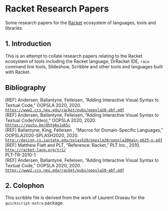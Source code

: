 # Racket Research Papers

Some research papers for the [Racket](https://racket-lang.org/)
ecosystem of languages, tools and libraries.

## 1. Introduction

This is an attempt to collate research papers relating to the Racket
ecosystem of tools including the Racket language, DrRacket IDE, `raco`
command line tools, Slideshow, Scribble and other tools and languages
built with Racket.

## Bibliography

\[REF\] Andersen, Ballantyne, Felleisen, “Adding Interactive Visual Syntax to                                                                             
        Textual Code,” OOPSLA 2020, 2020.                                                                                                                 
        [`https://www2.ccs.neu.edu/racket/pubs/oopsla20-abf.pdf`](https://www2.ccs.neu.edu/racket/pubs/oopsla20-abf.pdf)                                  
\[REF\] Andersen, Ballantyne, Felleisen, “Adding Interactive Visual Syntax to                                                                             
        Textual Code(Video),” OOPSLA 2020, 2020.                                                                                                          
        [`hhttps://youtu.be/8htgAxJuK5c`](hhttps://youtu.be/8htgAxJuK5c)                                                                                  
\[REF\] Ballantyne, King, Felleisen , “Macros for Domain-Specific Languages,”                                                                             
        OOPSLA2020-SPLASH2020, 2020.                                                                                                                      
        [`http://design.cs.iastate.edu/splash20/oopsla20/oopsla20main-p625-p.pdf`](http://design.cs.iastate.edu/splash20/oopsla20/oopsla20main-p625-p.pdf)
\[REF\] Matthew Flatt and PLT, “Reference: Racket,” PLT Inc., 2010.                                                                                       
        [`http://racket-lang.org/tr1/`](http://racket-lang.org/tr1/)                                                                                      
        PLT-TR-2010-1                                                                                                                                     
\[REF\] Andersen, Ballantyne, Felleisen, “Adding Interactive Visual Syntax to                                                                             
        Textual Code,” OOPSLA 2020, 2020.                                                                                                                 
        [`https://www2.ccs.neu.edu/racket/pubs/oopsla20-abf.pdf`](https://www2.ccs.neu.edu/racket/pubs/oopsla20-abf.pdf)                                  

## 2. Colophon

This scribble file is derived from the work of Laurent Orseau for the
`quickscript-extra` package.
